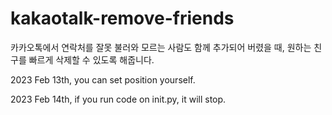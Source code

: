 # kakaotalk-remove-friends
카카오톡에서 연락처를 잘못 불러와 모르는 사람도 함께 추가되어 버렸을 때, 원하는 친구를 빠르게 삭제할 수 있도록 해줍니다.

2023 Feb 13th, you can set position yourself.

2023 Feb 14th, if you run code on init.py, it will stop.
